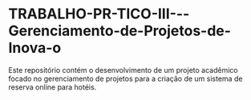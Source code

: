 # TRABALHO-PR-TICO-III---Gerenciamento-de-Projetos-de-Inova-o
Este repositório contém o desenvolvimento de um projeto acadêmico focado no gerenciamento de projetos para a criação de um sistema de reserva online para hotéis.
